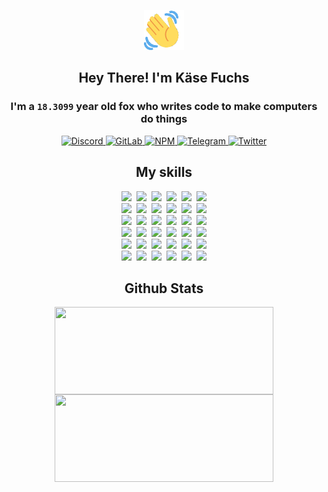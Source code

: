 <div><p align=center><img src=./resources/images/wave.gif width=64px height=64px></p><h2 align=center>Hey There! I'm Käse Fuchs</h2><h3 align=center>I'm a <code>18.3099</code> year old fox who writes code to make computers do things</h3><p align=center><a href=https://discord.com/users/507526681125322772><img alt=Discord src="https://img.shields.io/badge/Discord-5865F2?logo=discord&logoColor=white&style=flat-square#75bec1a25c96620243368e15204b3b01"> </a><a href=https://gitlab.com/kasefuchs><img alt=GitLab src="https://img.shields.io/badge/GitLab-330F63?logo=gitlab&logoColor=white&style=flat-square#75bec1a25c96620243368e15204b3b01"> </a><a href=https://npmjs.com/~kasefuchs><img alt=NPM src="https://img.shields.io/badge/NPM-CB3837?logo=npm&logoColor=white&style=flat-square#75bec1a25c96620243368e15204b3b01"> </a><a href=https://t.me/kasefuchs><img alt=Telegram src="https://img.shields.io/badge/Telegram-2CA5E0?logo=telegram&logoColor=white&style=flat-square#75bec1a25c96620243368e15204b3b01"> </a><a href=https://twitter.com/kasefuchs><img alt=Twitter src="https://img.shields.io/badge/Twitter-1DA1F2?logo=twitter&logoColor=white&style=flat-square#75bec1a25c96620243368e15204b3b01"></a></p><h2 align=center>My skills</h2><p align=center><a href=https://aws.amazon.com/ ><picture><source srcset="https://skillicons.dev/icons?i=aws&theme=dark#75bec1a25c96620243368e15204b3b01" media="(prefers-color-scheme: dark)"><source srcset="https://skillicons.dev/icons?i=aws&theme=light#75bec1a25c96620243368e15204b3b01" media="(prefers-color-scheme: light), (prefers-color-scheme: no-preference)"><img src="https://skillicons.dev/icons?i=aws&theme=light#75bec1a25c96620243368e15204b3b01"></picture></a>&nbsp;&nbsp;<a href=https://en.wikipedia.org/wiki/Bash_(Unix_shell)><picture><source srcset="https://skillicons.dev/icons?i=bash&theme=dark#75bec1a25c96620243368e15204b3b01" media="(prefers-color-scheme: dark)"><source srcset="https://skillicons.dev/icons?i=bash&theme=light#75bec1a25c96620243368e15204b3b01" media="(prefers-color-scheme: light), (prefers-color-scheme: no-preference)"><img src="https://skillicons.dev/icons?i=bash&theme=light#75bec1a25c96620243368e15204b3b01"></picture></a>&nbsp;&nbsp;<a href=https://discord.com/developers/docs><picture><source srcset="https://skillicons.dev/icons?i=bots&theme=dark#75bec1a25c96620243368e15204b3b01" media="(prefers-color-scheme: dark)"><source srcset="https://skillicons.dev/icons?i=bots&theme=light#75bec1a25c96620243368e15204b3b01" media="(prefers-color-scheme: light), (prefers-color-scheme: no-preference)"><img src="https://skillicons.dev/icons?i=bots&theme=light#75bec1a25c96620243368e15204b3b01"></picture></a>&nbsp;&nbsp;<a href=https://www.cloudflare.com/ ><picture><source srcset="https://skillicons.dev/icons?i=cloudflare&theme=dark#75bec1a25c96620243368e15204b3b01" media="(prefers-color-scheme: dark)"><source srcset="https://skillicons.dev/icons?i=cloudflare&theme=light#75bec1a25c96620243368e15204b3b01" media="(prefers-color-scheme: light), (prefers-color-scheme: no-preference)"><img src="https://skillicons.dev/icons?i=cloudflare&theme=light#75bec1a25c96620243368e15204b3b01"></picture></a>&nbsp;&nbsp;<a href=https://en.wikipedia.org/wiki/CSS><picture><source srcset="https://skillicons.dev/icons?i=css&theme=dark#75bec1a25c96620243368e15204b3b01" media="(prefers-color-scheme: dark)"><source srcset="https://skillicons.dev/icons?i=css&theme=light#75bec1a25c96620243368e15204b3b01" media="(prefers-color-scheme: light), (prefers-color-scheme: no-preference)"><img src="https://skillicons.dev/icons?i=css&theme=light#75bec1a25c96620243368e15204b3b01"></picture></a>&nbsp;&nbsp;<a href=https://www.docker.com/ ><picture><source srcset="https://skillicons.dev/icons?i=docker&theme=dark#75bec1a25c96620243368e15204b3b01" media="(prefers-color-scheme: dark)"><source srcset="https://skillicons.dev/icons?i=docker&theme=light#75bec1a25c96620243368e15204b3b01" media="(prefers-color-scheme: light), (prefers-color-scheme: no-preference)"><img src="https://skillicons.dev/icons?i=docker&theme=light#75bec1a25c96620243368e15204b3b01"></picture></a><br><a href=https://www.electronjs.org/ ><picture><source srcset="https://skillicons.dev/icons?i=electron&theme=dark#75bec1a25c96620243368e15204b3b01" media="(prefers-color-scheme: dark)"><source srcset="https://skillicons.dev/icons?i=electron&theme=light#75bec1a25c96620243368e15204b3b01" media="(prefers-color-scheme: light), (prefers-color-scheme: no-preference)"><img src="https://skillicons.dev/icons?i=electron&theme=light#75bec1a25c96620243368e15204b3b01"></picture></a>&nbsp;&nbsp;<a href=https://expressjs.com/ ><picture><source srcset="https://skillicons.dev/icons?i=express&theme=dark#75bec1a25c96620243368e15204b3b01" media="(prefers-color-scheme: dark)"><source srcset="https://skillicons.dev/icons?i=express&theme=light#75bec1a25c96620243368e15204b3b01" media="(prefers-color-scheme: light), (prefers-color-scheme: no-preference)"><img src="https://skillicons.dev/icons?i=express&theme=light#75bec1a25c96620243368e15204b3b01"></picture></a>&nbsp;&nbsp;<a href=https://www.figma.com/ ><picture><source srcset="https://skillicons.dev/icons?i=figma&theme=dark#75bec1a25c96620243368e15204b3b01" media="(prefers-color-scheme: dark)"><source srcset="https://skillicons.dev/icons?i=figma&theme=light#75bec1a25c96620243368e15204b3b01" media="(prefers-color-scheme: light), (prefers-color-scheme: no-preference)"><img src="https://skillicons.dev/icons?i=figma&theme=light#75bec1a25c96620243368e15204b3b01"></picture></a>&nbsp;&nbsp;<a href=https://firebase.google.com/ ><picture><source srcset="https://skillicons.dev/icons?i=firebase&theme=dark#75bec1a25c96620243368e15204b3b01" media="(prefers-color-scheme: dark)"><source srcset="https://skillicons.dev/icons?i=firebase&theme=light#75bec1a25c96620243368e15204b3b01" media="(prefers-color-scheme: light), (prefers-color-scheme: no-preference)"><img src="https://skillicons.dev/icons?i=firebase&theme=light#75bec1a25c96620243368e15204b3b01"></picture></a>&nbsp;&nbsp;<a href=https://flask.palletsprojects.com/ ><picture><source srcset="https://skillicons.dev/icons?i=flask&theme=dark#75bec1a25c96620243368e15204b3b01" media="(prefers-color-scheme: dark)"><source srcset="https://skillicons.dev/icons?i=flask&theme=light#75bec1a25c96620243368e15204b3b01" media="(prefers-color-scheme: light), (prefers-color-scheme: no-preference)"><img src="https://skillicons.dev/icons?i=flask&theme=light#75bec1a25c96620243368e15204b3b01"></picture></a>&nbsp;&nbsp;<a href=https://cloud.google.com/ ><picture><source srcset="https://skillicons.dev/icons?i=gcp&theme=dark#75bec1a25c96620243368e15204b3b01" media="(prefers-color-scheme: dark)"><source srcset="https://skillicons.dev/icons?i=gcp&theme=light#75bec1a25c96620243368e15204b3b01" media="(prefers-color-scheme: light), (prefers-color-scheme: no-preference)"><img src="https://skillicons.dev/icons?i=gcp&theme=light#75bec1a25c96620243368e15204b3b01"></picture></a><br><a href=https://git-scm.com/ ><picture><source srcset="https://skillicons.dev/icons?i=git&theme=dark#75bec1a25c96620243368e15204b3b01" media="(prefers-color-scheme: dark)"><source srcset="https://skillicons.dev/icons?i=git&theme=light#75bec1a25c96620243368e15204b3b01" media="(prefers-color-scheme: light), (prefers-color-scheme: no-preference)"><img src="https://skillicons.dev/icons?i=git&theme=light#75bec1a25c96620243368e15204b3b01"></picture></a>&nbsp;&nbsp;<a href=https://github.com/ ><picture><source srcset="https://skillicons.dev/icons?i=github&theme=dark#75bec1a25c96620243368e15204b3b01" media="(prefers-color-scheme: dark)"><source srcset="https://skillicons.dev/icons?i=github&theme=light#75bec1a25c96620243368e15204b3b01" media="(prefers-color-scheme: light), (prefers-color-scheme: no-preference)"><img src="https://skillicons.dev/icons?i=github&theme=light#75bec1a25c96620243368e15204b3b01"></picture></a>&nbsp;&nbsp;<a href=https://gitlab.com/ ><picture><source srcset="https://skillicons.dev/icons?i=gitlab&theme=dark#75bec1a25c96620243368e15204b3b01" media="(prefers-color-scheme: dark)"><source srcset="https://skillicons.dev/icons?i=gitlab&theme=light#75bec1a25c96620243368e15204b3b01" media="(prefers-color-scheme: light), (prefers-color-scheme: no-preference)"><img src="https://skillicons.dev/icons?i=gitlab&theme=light#75bec1a25c96620243368e15204b3b01"></picture></a>&nbsp;&nbsp;<a href=https://www.heroku.com/ ><picture><source srcset="https://skillicons.dev/icons?i=heroku&theme=dark#75bec1a25c96620243368e15204b3b01" media="(prefers-color-scheme: dark)"><source srcset="https://skillicons.dev/icons?i=heroku&theme=light#75bec1a25c96620243368e15204b3b01" media="(prefers-color-scheme: light), (prefers-color-scheme: no-preference)"><img src="https://skillicons.dev/icons?i=heroku&theme=light#75bec1a25c96620243368e15204b3b01"></picture></a>&nbsp;&nbsp;<a href=https://en.wikipedia.org/wiki/HTML><picture><source srcset="https://skillicons.dev/icons?i=html&theme=dark#75bec1a25c96620243368e15204b3b01" media="(prefers-color-scheme: dark)"><source srcset="https://skillicons.dev/icons?i=html&theme=light#75bec1a25c96620243368e15204b3b01" media="(prefers-color-scheme: light), (prefers-color-scheme: no-preference)"><img src="https://skillicons.dev/icons?i=html&theme=light#75bec1a25c96620243368e15204b3b01"></picture></a>&nbsp;&nbsp;<a href=https://en.wikipedia.org/wiki/JavaScript><picture><source srcset="https://skillicons.dev/icons?i=js&theme=dark#75bec1a25c96620243368e15204b3b01" media="(prefers-color-scheme: dark)"><source srcset="https://skillicons.dev/icons?i=js&theme=light#75bec1a25c96620243368e15204b3b01" media="(prefers-color-scheme: light), (prefers-color-scheme: no-preference)"><img src="https://skillicons.dev/icons?i=js&theme=light#75bec1a25c96620243368e15204b3b01"></picture></a><br><a href=https://en.wikipedia.org/wiki/Linux><picture><source srcset="https://skillicons.dev/icons?i=linux&theme=dark#75bec1a25c96620243368e15204b3b01" media="(prefers-color-scheme: dark)"><source srcset="https://skillicons.dev/icons?i=linux&theme=light#75bec1a25c96620243368e15204b3b01" media="(prefers-color-scheme: light), (prefers-color-scheme: no-preference)"><img src="https://skillicons.dev/icons?i=linux&theme=light#75bec1a25c96620243368e15204b3b01"></picture></a>&nbsp;&nbsp;<a href=https://mui.com/ ><picture><source srcset="https://skillicons.dev/icons?i=materialui&theme=dark#75bec1a25c96620243368e15204b3b01" media="(prefers-color-scheme: dark)"><source srcset="https://skillicons.dev/icons?i=materialui&theme=light#75bec1a25c96620243368e15204b3b01" media="(prefers-color-scheme: light), (prefers-color-scheme: no-preference)"><img src="https://skillicons.dev/icons?i=materialui&theme=light#75bec1a25c96620243368e15204b3b01"></picture></a>&nbsp;&nbsp;<a href=https://en.wikipedia.org/wiki/Markdown><picture><source srcset="https://skillicons.dev/icons?i=md&theme=dark#75bec1a25c96620243368e15204b3b01" media="(prefers-color-scheme: dark)"><source srcset="https://skillicons.dev/icons?i=md&theme=light#75bec1a25c96620243368e15204b3b01" media="(prefers-color-scheme: light), (prefers-color-scheme: no-preference)"><img src="https://skillicons.dev/icons?i=md&theme=light#75bec1a25c96620243368e15204b3b01"></picture></a>&nbsp;&nbsp;<a href=https://www.mongodb.com/ ><picture><source srcset="https://skillicons.dev/icons?i=mongodb&theme=dark#75bec1a25c96620243368e15204b3b01" media="(prefers-color-scheme: dark)"><source srcset="https://skillicons.dev/icons?i=mongodb&theme=light#75bec1a25c96620243368e15204b3b01" media="(prefers-color-scheme: light), (prefers-color-scheme: no-preference)"><img src="https://skillicons.dev/icons?i=mongodb&theme=light#75bec1a25c96620243368e15204b3b01"></picture></a>&nbsp;&nbsp;<a href=https://www.mysql.com/ ><picture><source srcset="https://skillicons.dev/icons?i=mysql&theme=dark#75bec1a25c96620243368e15204b3b01" media="(prefers-color-scheme: dark)"><source srcset="https://skillicons.dev/icons?i=mysql&theme=light#75bec1a25c96620243368e15204b3b01" media="(prefers-color-scheme: light), (prefers-color-scheme: no-preference)"><img src="https://skillicons.dev/icons?i=mysql&theme=light#75bec1a25c96620243368e15204b3b01"></picture></a>&nbsp;&nbsp;<a href=https://nextjs.org/ ><picture><source srcset="https://skillicons.dev/icons?i=nextjs&theme=dark#75bec1a25c96620243368e15204b3b01" media="(prefers-color-scheme: dark)"><source srcset="https://skillicons.dev/icons?i=nextjs&theme=light#75bec1a25c96620243368e15204b3b01" media="(prefers-color-scheme: light), (prefers-color-scheme: no-preference)"><img src="https://skillicons.dev/icons?i=nextjs&theme=light#75bec1a25c96620243368e15204b3b01"></picture></a><br><a href=https://nodejs.org/en/ ><picture><source srcset="https://skillicons.dev/icons?i=nodejs&theme=dark#75bec1a25c96620243368e15204b3b01" media="(prefers-color-scheme: dark)"><source srcset="https://skillicons.dev/icons?i=nodejs&theme=light#75bec1a25c96620243368e15204b3b01" media="(prefers-color-scheme: light), (prefers-color-scheme: no-preference)"><img src="https://skillicons.dev/icons?i=nodejs&theme=light#75bec1a25c96620243368e15204b3b01"></picture></a>&nbsp;&nbsp;<a href=https://www.postgresql.org/ ><picture><source srcset="https://skillicons.dev/icons?i=postgres&theme=dark#75bec1a25c96620243368e15204b3b01" media="(prefers-color-scheme: dark)"><source srcset="https://skillicons.dev/icons?i=postgres&theme=light#75bec1a25c96620243368e15204b3b01" media="(prefers-color-scheme: light), (prefers-color-scheme: no-preference)"><img src="https://skillicons.dev/icons?i=postgres&theme=light#75bec1a25c96620243368e15204b3b01"></picture></a>&nbsp;&nbsp;<a href=https://learn.microsoft.com/en-us/powershell/ ><picture><source srcset="https://skillicons.dev/icons?i=powershell&theme=dark#75bec1a25c96620243368e15204b3b01" media="(prefers-color-scheme: dark)"><source srcset="https://skillicons.dev/icons?i=powershell&theme=light#75bec1a25c96620243368e15204b3b01" media="(prefers-color-scheme: light), (prefers-color-scheme: no-preference)"><img src="https://skillicons.dev/icons?i=powershell&theme=light#75bec1a25c96620243368e15204b3b01"></picture></a>&nbsp;&nbsp;<a href=https://www.python.org/ ><picture><source srcset="https://skillicons.dev/icons?i=py&theme=dark#75bec1a25c96620243368e15204b3b01" media="(prefers-color-scheme: dark)"><source srcset="https://skillicons.dev/icons?i=py&theme=light#75bec1a25c96620243368e15204b3b01" media="(prefers-color-scheme: light), (prefers-color-scheme: no-preference)"><img src="https://skillicons.dev/icons?i=py&theme=light#75bec1a25c96620243368e15204b3b01"></picture></a>&nbsp;&nbsp;<a href=https://www.raspberrypi.org/ ><picture><source srcset="https://skillicons.dev/icons?i=raspberrypi&theme=dark#75bec1a25c96620243368e15204b3b01" media="(prefers-color-scheme: dark)"><source srcset="https://skillicons.dev/icons?i=raspberrypi&theme=light#75bec1a25c96620243368e15204b3b01" media="(prefers-color-scheme: light), (prefers-color-scheme: no-preference)"><img src="https://skillicons.dev/icons?i=raspberrypi&theme=light#75bec1a25c96620243368e15204b3b01"></picture></a>&nbsp;&nbsp;<a href=https://reactjs.org/ ><picture><source srcset="https://skillicons.dev/icons?i=react&theme=dark#75bec1a25c96620243368e15204b3b01" media="(prefers-color-scheme: dark)"><source srcset="https://skillicons.dev/icons?i=react&theme=light#75bec1a25c96620243368e15204b3b01" media="(prefers-color-scheme: light), (prefers-color-scheme: no-preference)"><img src="https://skillicons.dev/icons?i=react&theme=light#75bec1a25c96620243368e15204b3b01"></picture></a><br><a href=https://redux.js.org/ ><picture><source srcset="https://skillicons.dev/icons?i=redux&theme=dark#75bec1a25c96620243368e15204b3b01" media="(prefers-color-scheme: dark)"><source srcset="https://skillicons.dev/icons?i=redux&theme=light#75bec1a25c96620243368e15204b3b01" media="(prefers-color-scheme: light), (prefers-color-scheme: no-preference)"><img src="https://skillicons.dev/icons?i=redux&theme=light#75bec1a25c96620243368e15204b3b01"></picture></a>&nbsp;&nbsp;<a href=https://en.wikipedia.org/wiki/Regular_expression><picture><source srcset="https://skillicons.dev/icons?i=regex&theme=dark#75bec1a25c96620243368e15204b3b01" media="(prefers-color-scheme: dark)"><source srcset="https://skillicons.dev/icons?i=regex&theme=light#75bec1a25c96620243368e15204b3b01" media="(prefers-color-scheme: light), (prefers-color-scheme: no-preference)"><img src="https://skillicons.dev/icons?i=regex&theme=light#75bec1a25c96620243368e15204b3b01"></picture></a>&nbsp;&nbsp;<a href=https://en.wikipedia.org/wiki/Sass_(stylesheet_language)><picture><source srcset="https://skillicons.dev/icons?i=sass&theme=dark#75bec1a25c96620243368e15204b3b01" media="(prefers-color-scheme: dark)"><source srcset="https://skillicons.dev/icons?i=sass&theme=light#75bec1a25c96620243368e15204b3b01" media="(prefers-color-scheme: light), (prefers-color-scheme: no-preference)"><img src="https://skillicons.dev/icons?i=sass&theme=light#75bec1a25c96620243368e15204b3b01"></picture></a>&nbsp;&nbsp;<a href=https://www.typescriptlang.org/ ><picture><source srcset="https://skillicons.dev/icons?i=ts&theme=dark#75bec1a25c96620243368e15204b3b01" media="(prefers-color-scheme: dark)"><source srcset="https://skillicons.dev/icons?i=ts&theme=light#75bec1a25c96620243368e15204b3b01" media="(prefers-color-scheme: light), (prefers-color-scheme: no-preference)"><img src="https://skillicons.dev/icons?i=ts&theme=light#75bec1a25c96620243368e15204b3b01"></picture></a>&nbsp;&nbsp;<a href=https://unity.com/ ><picture><source srcset="https://skillicons.dev/icons?i=unity&theme=dark#75bec1a25c96620243368e15204b3b01" media="(prefers-color-scheme: dark)"><source srcset="https://skillicons.dev/icons?i=unity&theme=light#75bec1a25c96620243368e15204b3b01" media="(prefers-color-scheme: light), (prefers-color-scheme: no-preference)"><img src="https://skillicons.dev/icons?i=unity&theme=light#75bec1a25c96620243368e15204b3b01"></picture></a>&nbsp;&nbsp;<a href=https://workers.cloudflare.com/ ><picture><source srcset="https://skillicons.dev/icons?i=workers&theme=dark#75bec1a25c96620243368e15204b3b01" media="(prefers-color-scheme: dark)"><source srcset="https://skillicons.dev/icons?i=workers&theme=light#75bec1a25c96620243368e15204b3b01" media="(prefers-color-scheme: light), (prefers-color-scheme: no-preference)"><img src="https://skillicons.dev/icons?i=workers&theme=light#75bec1a25c96620243368e15204b3b01"></picture></a><br></p><h2 align=center>Github Stats</h2><p align=center><picture><source srcset="https://github-readme-stats-kasefuchs.vercel.app/api/?count_private=true&hide_border=true&hide_rank=true&line_height=20&hide_title=true&username=Kasefuchs&theme=dark#75bec1a25c96620243368e15204b3b01" media="(prefers-color-scheme: dark)"><source srcset="https://github-readme-stats-kasefuchs.vercel.app/api/?count_private=true&hide_border=true&hide_rank=true&line_height=20&hide_title=true&username=Kasefuchs&theme=light#75bec1a25c96620243368e15204b3b01" media="(prefers-color-scheme: light), (prefers-color-scheme: no-preference)"><img align=middle width=350 height=140 src="https://github-readme-stats-kasefuchs.vercel.app/api/?count_private=true&hide_border=true&hide_rank=true&line_height=20&hide_title=true&username=Kasefuchs&theme=light#75bec1a25c96620243368e15204b3b01"></picture><picture><source srcset="https://github-readme-stats-kasefuchs.vercel.app/api/top-langs/?count_private=true&hide_border=true&layout=compact&username=Kasefuchs&theme=dark#75bec1a25c96620243368e15204b3b01" media="(prefers-color-scheme: dark)"><source srcset="https://github-readme-stats-kasefuchs.vercel.app/api/top-langs/?count_private=true&hide_border=true&layout=compact&username=Kasefuchs&theme=light#75bec1a25c96620243368e15204b3b01" media="(prefers-color-scheme: light), (prefers-color-scheme: no-preference)"><img align=middle width=350 height=140 src="https://github-readme-stats-kasefuchs.vercel.app/api/top-langs/?count_private=true&hide_border=true&layout=compact&username=Kasefuchs&theme=light#75bec1a25c96620243368e15204b3b01"></picture></p><img src="https://hit.yhype.me/github/profile?user_id=64592097#75bec1a25c96620243368e15204b3b01" alt=""></div>
